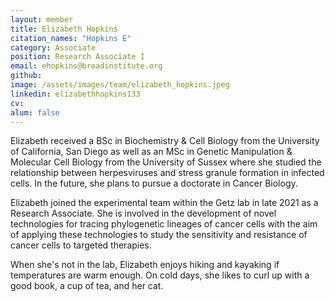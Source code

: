 ```yaml
---
layout: member
title: Elizabeth Hopkins 
citation_names: "Hopkins E"
category: Associate
position: Research Associate I
email: ehopkins@broadinstitute.org
github:
image: /assets/images/team/elizabeth_hopkins.jpeg
linkedin: elizabethhopkins133
cv:
alum: false
---
```


Elizabeth received a BSc in Biochemistry & Cell Biology from the University of California, San Diego as well as an MSc in Genetic Manipulation & Molecular Cell Biology from the University of Sussex where she studied the relationship between herpesviruses and stress granule formation in infected cells. In the future, she plans to pursue a doctorate in Cancer Biology.

Elizabeth joined the experimental team within the Getz lab in late 2021 as a Research Associate. She is involved in the development of novel technologies for tracing phylogenetic lineages of cancer cells with the aim of applying these technologies to study the sensitivity and resistance of cancer cells to targeted therapies.

When she's not in the lab, Elizabeth enjoys hiking and kayaking if temperatures are warm enough. On cold days, she likes to curl up with a good book, a cup of tea, and her cat.

